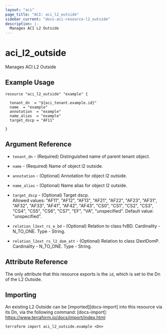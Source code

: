 ```yaml
---
layout: "aci"
page_title: "ACI: aci_l2_outside"
sidebar_current: "docs-aci-resource-l2_outside"
description: |-
  Manages ACI L2 Outside
---
```


# aci_l2_outside

Manages ACI L2 Outside

## Example Usage

```hcl
resource "aci_l2_outside" "example" {

  tenant_dn  = "${aci_tenant.example.id}"
  name  = "example"
  annotation  = "example"
  name_alias  = "example"
  target_dscp = "AF11"

}
```

## Argument Reference

- `tenant_dn` - (Required) Distinguished name of parent tenant object.
- `name` - (Required) Name of object l2 outside.
- `annotation` - (Optional) Annotation for object l2 outside.

- `name_alias` - (Optional) Name alias for object l2 outside.

- `target_dscp` - (Optional) Target dscp.  
  Allowed values: "AF11", "AF12", "AF13", "AF21", "AF22", "AF23", "AF31", "AF32", "AF33", "AF41", "AF42", "AF43", "CS0", "CS1", "CS2", "CS3", "CS4", "CS5", "CS6", "CS7", "EF", "VA", "unspecified". Default value: "unspecified".

- `relation_l2ext_rs_e_bd` - (Optional) Relation to class fvBD. Cardinality - N_TO_ONE. Type - String.
- `relation_l2ext_rs_l2_dom_att` - (Optional) Relation to class l2extDomP. Cardinality - N_TO_ONE. Type - String.

## Attribute Reference

The only attribute that this resource exports is the `id`, which is set to the
Dn of the L2 Outside.

## Importing

An existing L2 Outside can be [imported][docs-import] into this resource via its Dn, via the following command:
[docs-import]: https://www.terraform.io/docs/import/index.html

```
terraform import aci_l2_outside.example <Dn>
```
